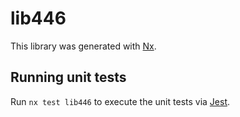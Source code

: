 # lib446

This library was generated with [Nx](https://nx.dev).


## Running unit tests

Run `nx test lib446` to execute the unit tests via [Jest](https://jestjs.io).


